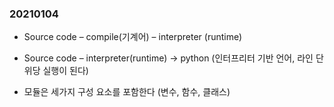 ### 20210104

* Source code – compile(기계어) – interpreter (runtime)

* Source code – interpreter(runtime) -> python (인터프리터 기반 언어, 라인 단위당 실행이 된다)

* 모듈은 세가지 구성 요소를 포함한다 (변수, 함수, 클래스)

